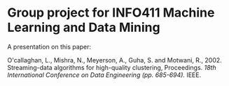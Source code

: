# Group project for INFO411 Machine Learning and Data Mining

A presentation on this paper:

O'callaghan, L., Mishra, N., Meyerson, A., Guha, S. and Motwani, R.,
2002. Streaming-data algorithms for high-quality clustering,
Proceedings. *18th International Conference on Data Engineering
(pp. 685-694).* IEEE.
